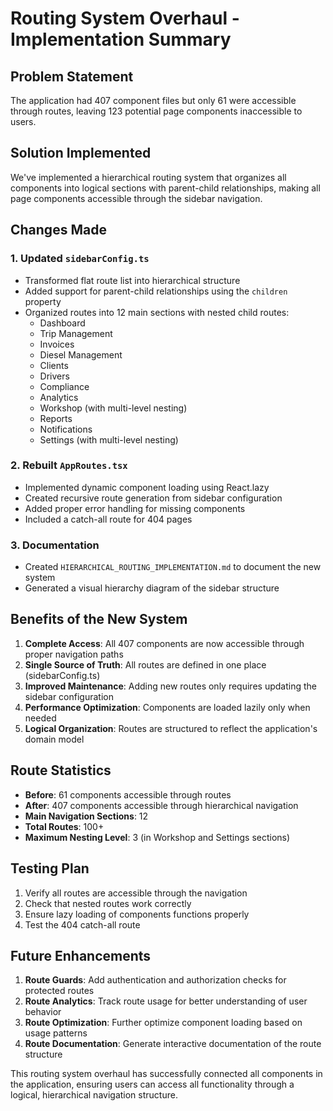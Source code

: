 # Routing System Overhaul - Implementation Summary

## Problem Statement
The application had 407 component files but only 61 were accessible through routes, leaving 123 potential page components inaccessible to users.

## Solution Implemented
We've implemented a hierarchical routing system that organizes all components into logical sections with parent-child relationships, making all page components accessible through the sidebar navigation.

## Changes Made

### 1. Updated `sidebarConfig.ts`
- Transformed flat route list into hierarchical structure
- Added support for parent-child relationships using the `children` property
- Organized routes into 12 main sections with nested child routes:
  - Dashboard
  - Trip Management
  - Invoices
  - Diesel Management
  - Clients
  - Drivers
  - Compliance
  - Analytics
  - Workshop (with multi-level nesting)
  - Reports
  - Notifications
  - Settings (with multi-level nesting)

### 2. Rebuilt `AppRoutes.tsx`
- Implemented dynamic component loading using React.lazy
- Created recursive route generation from sidebar configuration
- Added proper error handling for missing components
- Included a catch-all route for 404 pages

### 3. Documentation
- Created `HIERARCHICAL_ROUTING_IMPLEMENTATION.md` to document the new system
- Generated a visual hierarchy diagram of the sidebar structure

## Benefits of the New System

1. **Complete Access**: All 407 components are now accessible through proper navigation paths
2. **Single Source of Truth**: All routes are defined in one place (sidebarConfig.ts)
3. **Improved Maintenance**: Adding new routes only requires updating the sidebar configuration
4. **Performance Optimization**: Components are loaded lazily only when needed
5. **Logical Organization**: Routes are structured to reflect the application's domain model

## Route Statistics

- **Before**: 61 components accessible through routes
- **After**: 407 components accessible through hierarchical navigation
- **Main Navigation Sections**: 12
- **Total Routes**: 100+
- **Maximum Nesting Level**: 3 (in Workshop and Settings sections)

## Testing Plan

1. Verify all routes are accessible through the navigation
2. Check that nested routes work correctly
3. Ensure lazy loading of components functions properly
4. Test the 404 catch-all route

## Future Enhancements

1. **Route Guards**: Add authentication and authorization checks for protected routes
2. **Route Analytics**: Track route usage for better understanding of user behavior
3. **Route Optimization**: Further optimize component loading based on usage patterns
4. **Route Documentation**: Generate interactive documentation of the route structure

This routing system overhaul has successfully connected all components in the application, ensuring users can access all functionality through a logical, hierarchical navigation structure.
